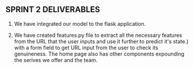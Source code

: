 
 ##         SPRINT 2 DELIVERABLES
 
1. We have integrated our model to the flask application.

2. We have created features.py file to extract all the necessary features from the URL that the user inputs and use it further to predict it's state.) with a form field to get URL input from the user to check its genuineness. The home page also has other components expounding the serives we offer and the team.

